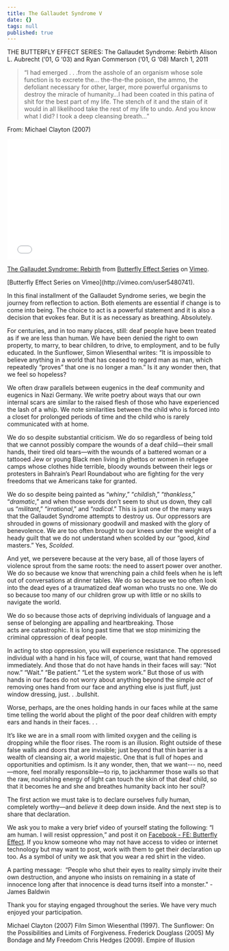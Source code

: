 ```yaml
---
title: The Gallaudet Syndrome V
date: {}
tags: null
published: true
---
```


THE BUTTERFLY EFFECT SERIES:
The Gallaudet Syndrome: Rebirth
Alison L. Aubrecht (‘01, G ‘03) and Ryan Commerson (‘01, G ‘08)
March 1, 2011

> “I had emerged . . .from the asshole of an organism whose sole function is to excrete the... the-the-the poison, the ammo, the defoliant necessary for other, larger, more powerful organisms to destroy the miracle of humanity…I had been coated in this patina of shit for the best part of my life. The stench of it and the stain of it would in all likelihood take the rest of my life to undo. And you know what I did? I took a deep cleansing breath...”

From: Michael Clayton (2007)

<iframe src="//player.vimeo.com/video/20501627" width="500" height="281" frameborder="0" webkitallowfullscreen mozallowfullscreen allowfullscreen></iframe> <p><a href="http://vimeo.com/20501627">The Gallaudet Syndrome: Rebirth</a> from <a href="http://vimeo.com/user5480741">Butterfly Effect Series</a> on <a href="https://vimeo.com">Vimeo</a>.</p>
[Butterfly Effect Series on Vimeo](http://vimeo.com/user5480741).

In this final installment of the Gallaudet Syndrome series, we begin the journey from reflection to action. Both elements are essential if change is to come into being. The choice to act is a powerful statement and it is also a decision that evokes fear. But it is as necessary as breathing. Absolutely.

For centuries, and in too many places, still: deaf people have been treated as if we are less than human. We have been denied the right to own property, to marry, to bear children, to drive, to employment, and to be fully educated. In the Sunflower, Simon Wiesenthal writes: “It is impossible to believe anything in a world that has ceased to regard man as man, which repeatedly “proves” that one is no longer a man.” Is it any wonder then, that we feel so hopeless?

We often draw parallels between eugenics in the deaf community and eugenics in Nazi Germany. We write poetry about ways that our own internal scars are similar to the raised flesh of those who have experienced the lash of a whip. We note similarities between the child who is forced into a closet for prolonged periods of time and the child who is rarely communicated with at home.

We do so despite substantial criticism. We do so regardless of being told that we cannot possibly compare the wounds of a deaf child—their small hands, their tired old tears—with the wounds of a battered woman or a tattooed Jew or young Black men living in ghettos or women in refugee camps whose clothes hide terrible, bloody wounds between their legs or protesters in Bahrain’s Pearl Roundabout who are fighting for the very freedoms that we Americans take for granted.

We do so despite being painted as “_whiny_,” “_childish_,” “_thankless_,” “_dramatic_,” and when those words don’t seem to shut us down, they call us “_militant_,” “_irrational_,” and “_radical_.” This is just one of the many ways that the Gallaudet Syndrome attempts to destroy us. Our oppressors are shrouded in gowns of missionary goodwill and masked with the glory of benevolence. We are too often brought to our knees under the weight of a heady guilt that we do not understand when scolded by our “good, _kind_ masters.” Yes, _Scolded_.

And yet, we persevere because at the very base, all of those layers of violence sprout from the same roots: the need to assert power over another. We do so because we know that wrenching pain a child feels when he is left out of conversations at dinner tables. We do so because we too often look into the dead eyes of a traumatized deaf woman who trusts no one. We do so because too many of our children grow up with little or no skills to navigate the world.

We do so because those acts of depriving individuals of language and a sense of belonging are appalling and heartbreaking. Those acts are catastrophic. It is long past time that we stop minimizing the criminal oppression of deaf people.

In acting to stop oppression, you will experience resistance. The oppressed individual with a hand in his face will, of course, want that hand removed immediately. And those that do not have hands in their faces will say: “Not now.” “Wait.” “Be patient.” “Let the system work.” But those of us with hands in our faces do not worry about anything beyond the simple _act_ of removing ones hand from our face and anything else is just fluff, just window dressing, just. . .bullshit.

Worse, perhaps, are the ones holding hands in our faces while at the same time telling the world about the plight of the poor deaf children with empty ears and hands in their faces. . .

It’s like we are in a small room with limited oxygen and the ceiling is dropping while the floor rises. The room is an illusion. Right outside of these false walls and doors that are invisible; just beyond that thin barrier is a wealth of cleansing air, a world majestic. One that is full of hopes and opportunities and optimism. Is it any wonder, then, that we want--- no, need—more, feel morally responsible—to rip, to jackhammer those walls so that the raw, nourishing energy of light can touch the skin of that deaf child, so that it becomes he and she and breathes humanity back into her soul?

The first action we must take is to declare ourselves fully human, completely worthy—and _believe_ it deep down inside. And the next step is to share that declaration.

We ask you to make a very brief video of yourself stating the following: “I am human. I will resist oppression,” and post it on [Facebook - FE: Butterfly Effect](http://www.facebook.com/pages/FE-Butterfly-Effect/174253545946868?ref=ts&amp;v=wall). If you know someone who may not have access to video or internet technology but may want to post, work with them to get their declaration up too. As a symbol of unity we ask that you wear a red shirt in the video.

A parting message:  “People who shut their eyes to reality simply invite their own destruction, and anyone who insists on remaining in a state of innocence long after that innocence is dead turns itself into a monster." -James Baldwin

Thank you for staying engaged throughout the series. We have very much enjoyed your participation.


Michael Clayton (2007) Film
Simon Wiesenthal (1997). The Sunflower: On the Possibilities and Limits of Forgiveness.
Frederick Douglass (2005) My Bondage and My Freedom
Chris Hedges (2009). Empire of Illusion